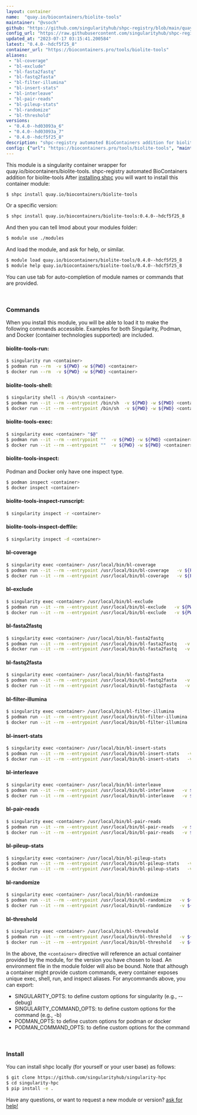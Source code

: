 ```yaml
---
layout: container
name:  "quay.io/biocontainers/biolite-tools"
maintainer: "@vsoch"
github: "https://github.com/singularityhub/shpc-registry/blob/main/quay.io/biocontainers/biolite-tools/container.yaml"
config_url: "https://raw.githubusercontent.com/singularityhub/shpc-registry/main/quay.io/biocontainers/biolite-tools/container.yaml"
updated_at: "2023-07-17 03:15:41.200584"
latest: "0.4.0--hdcf5f25_8"
container_url: "https://biocontainers.pro/tools/biolite-tools"
aliases:
 - "bl-coverage"
 - "bl-exclude"
 - "bl-fasta2fastq"
 - "bl-fastq2fasta"
 - "bl-filter-illumina"
 - "bl-insert-stats"
 - "bl-interleave"
 - "bl-pair-reads"
 - "bl-pileup-stats"
 - "bl-randomize"
 - "bl-threshold"
versions:
 - "0.4.0--hd03093a_6"
 - "0.4.0--hd03093a_7"
 - "0.4.0--hdcf5f25_8"
description: "shpc-registry automated BioContainers addition for biolite-tools"
config: {"url": "https://biocontainers.pro/tools/biolite-tools", "maintainer": "@vsoch", "description": "shpc-registry automated BioContainers addition for biolite-tools", "latest": {"0.4.0--hdcf5f25_8": "sha256:4ed3ae273da527ed2584b9dce9cbd57439d6d95ad4c175e2693a61c9b335f273"}, "tags": {"0.4.0--hd03093a_6": "sha256:63fb1431d4d78e1fd4c7bd30cd202a63c38aa47fb47d36d9270d7759b19eecc0", "0.4.0--hd03093a_7": "sha256:aab7b33cbbbeb79c8ed8073cb4180ac7c95b3fb62d2d8cb2dd2c9b702a621c9d", "0.4.0--hdcf5f25_8": "sha256:4ed3ae273da527ed2584b9dce9cbd57439d6d95ad4c175e2693a61c9b335f273"}, "docker": "quay.io/biocontainers/biolite-tools", "aliases": {"bl-coverage": "/usr/local/bin/bl-coverage", "bl-exclude": "/usr/local/bin/bl-exclude", "bl-fasta2fastq": "/usr/local/bin/bl-fasta2fastq", "bl-fastq2fasta": "/usr/local/bin/bl-fastq2fasta", "bl-filter-illumina": "/usr/local/bin/bl-filter-illumina", "bl-insert-stats": "/usr/local/bin/bl-insert-stats", "bl-interleave": "/usr/local/bin/bl-interleave", "bl-pair-reads": "/usr/local/bin/bl-pair-reads", "bl-pileup-stats": "/usr/local/bin/bl-pileup-stats", "bl-randomize": "/usr/local/bin/bl-randomize", "bl-threshold": "/usr/local/bin/bl-threshold"}}
---
```


This module is a singularity container wrapper for quay.io/biocontainers/biolite-tools.
shpc-registry automated BioContainers addition for biolite-tools
After [installing shpc](#install) you will want to install this container module:


```bash
$ shpc install quay.io/biocontainers/biolite-tools
```

Or a specific version:

```bash
$ shpc install quay.io/biocontainers/biolite-tools:0.4.0--hdcf5f25_8
```

And then you can tell lmod about your modules folder:

```bash
$ module use ./modules
```

And load the module, and ask for help, or similar.

```bash
$ module load quay.io/biocontainers/biolite-tools/0.4.0--hdcf5f25_8
$ module help quay.io/biocontainers/biolite-tools/0.4.0--hdcf5f25_8
```

You can use tab for auto-completion of module names or commands that are provided.

<br>

### Commands

When you install this module, you will be able to load it to make the following commands accessible.
Examples for both Singularity, Podman, and Docker (container technologies supported) are included.

#### biolite-tools-run:

```bash
$ singularity run <container>
$ podman run --rm  -v ${PWD} -w ${PWD} <container>
$ docker run --rm  -v ${PWD} -w ${PWD} <container>
```

#### biolite-tools-shell:

```bash
$ singularity shell -s /bin/sh <container>
$ podman run --it --rm --entrypoint /bin/sh  -v ${PWD} -w ${PWD} <container>
$ docker run --it --rm --entrypoint /bin/sh  -v ${PWD} -w ${PWD} <container>
```

#### biolite-tools-exec:

```bash
$ singularity exec <container> "$@"
$ podman run --it --rm --entrypoint ""  -v ${PWD} -w ${PWD} <container> "$@"
$ docker run --it --rm --entrypoint ""  -v ${PWD} -w ${PWD} <container> "$@"
```

#### biolite-tools-inspect:

Podman and Docker only have one inspect type.

```bash
$ podman inspect <container>
$ docker inspect <container>
```

#### biolite-tools-inspect-runscript:

```bash
$ singularity inspect -r <container>
```

#### biolite-tools-inspect-deffile:

```bash
$ singularity inspect -d <container>
```


#### bl-coverage

```bash
$ singularity exec <container> /usr/local/bin/bl-coverage
$ podman run --it --rm --entrypoint /usr/local/bin/bl-coverage   -v ${PWD} -w ${PWD} <container> -c " $@"
$ docker run --it --rm --entrypoint /usr/local/bin/bl-coverage   -v ${PWD} -w ${PWD} <container> -c " $@"
```


#### bl-exclude

```bash
$ singularity exec <container> /usr/local/bin/bl-exclude
$ podman run --it --rm --entrypoint /usr/local/bin/bl-exclude   -v ${PWD} -w ${PWD} <container> -c " $@"
$ docker run --it --rm --entrypoint /usr/local/bin/bl-exclude   -v ${PWD} -w ${PWD} <container> -c " $@"
```


#### bl-fasta2fastq

```bash
$ singularity exec <container> /usr/local/bin/bl-fasta2fastq
$ podman run --it --rm --entrypoint /usr/local/bin/bl-fasta2fastq   -v ${PWD} -w ${PWD} <container> -c " $@"
$ docker run --it --rm --entrypoint /usr/local/bin/bl-fasta2fastq   -v ${PWD} -w ${PWD} <container> -c " $@"
```


#### bl-fastq2fasta

```bash
$ singularity exec <container> /usr/local/bin/bl-fastq2fasta
$ podman run --it --rm --entrypoint /usr/local/bin/bl-fastq2fasta   -v ${PWD} -w ${PWD} <container> -c " $@"
$ docker run --it --rm --entrypoint /usr/local/bin/bl-fastq2fasta   -v ${PWD} -w ${PWD} <container> -c " $@"
```


#### bl-filter-illumina

```bash
$ singularity exec <container> /usr/local/bin/bl-filter-illumina
$ podman run --it --rm --entrypoint /usr/local/bin/bl-filter-illumina   -v ${PWD} -w ${PWD} <container> -c " $@"
$ docker run --it --rm --entrypoint /usr/local/bin/bl-filter-illumina   -v ${PWD} -w ${PWD} <container> -c " $@"
```


#### bl-insert-stats

```bash
$ singularity exec <container> /usr/local/bin/bl-insert-stats
$ podman run --it --rm --entrypoint /usr/local/bin/bl-insert-stats   -v ${PWD} -w ${PWD} <container> -c " $@"
$ docker run --it --rm --entrypoint /usr/local/bin/bl-insert-stats   -v ${PWD} -w ${PWD} <container> -c " $@"
```


#### bl-interleave

```bash
$ singularity exec <container> /usr/local/bin/bl-interleave
$ podman run --it --rm --entrypoint /usr/local/bin/bl-interleave   -v ${PWD} -w ${PWD} <container> -c " $@"
$ docker run --it --rm --entrypoint /usr/local/bin/bl-interleave   -v ${PWD} -w ${PWD} <container> -c " $@"
```


#### bl-pair-reads

```bash
$ singularity exec <container> /usr/local/bin/bl-pair-reads
$ podman run --it --rm --entrypoint /usr/local/bin/bl-pair-reads   -v ${PWD} -w ${PWD} <container> -c " $@"
$ docker run --it --rm --entrypoint /usr/local/bin/bl-pair-reads   -v ${PWD} -w ${PWD} <container> -c " $@"
```


#### bl-pileup-stats

```bash
$ singularity exec <container> /usr/local/bin/bl-pileup-stats
$ podman run --it --rm --entrypoint /usr/local/bin/bl-pileup-stats   -v ${PWD} -w ${PWD} <container> -c " $@"
$ docker run --it --rm --entrypoint /usr/local/bin/bl-pileup-stats   -v ${PWD} -w ${PWD} <container> -c " $@"
```


#### bl-randomize

```bash
$ singularity exec <container> /usr/local/bin/bl-randomize
$ podman run --it --rm --entrypoint /usr/local/bin/bl-randomize   -v ${PWD} -w ${PWD} <container> -c " $@"
$ docker run --it --rm --entrypoint /usr/local/bin/bl-randomize   -v ${PWD} -w ${PWD} <container> -c " $@"
```


#### bl-threshold

```bash
$ singularity exec <container> /usr/local/bin/bl-threshold
$ podman run --it --rm --entrypoint /usr/local/bin/bl-threshold   -v ${PWD} -w ${PWD} <container> -c " $@"
$ docker run --it --rm --entrypoint /usr/local/bin/bl-threshold   -v ${PWD} -w ${PWD} <container> -c " $@"
```



In the above, the `<container>` directive will reference an actual container provided
by the module, for the version you have chosen to load. An environment file in the
module folder will also be bound. Note that although a container
might provide custom commands, every container exposes unique exec, shell, run, and
inspect aliases. For anycommands above, you can export:

 - SINGULARITY_OPTS: to define custom options for singularity (e.g., --debug)
 - SINGULARITY_COMMAND_OPTS: to define custom options for the command (e.g., -b)
 - PODMAN_OPTS: to define custom options for podman or docker
 - PODMAN_COMMAND_OPTS: to define custom options for the command

<br>

### Install

You can install shpc locally (for yourself or your user base) as follows:

```bash
$ git clone https://github.com/singularityhub/singularity-hpc
$ cd singularity-hpc
$ pip install -e .
```

Have any questions, or want to request a new module or version? [ask for help!](https://github.com/singularityhub/singularity-hpc/issues)